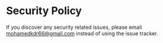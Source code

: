 # Security Policy

If you discover any security related issues, please email mohamedkdr66@gmail.com instead of using the issue tracker.
